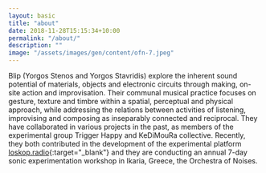 ```yaml
---
layout: basic
title: "about"
date: 2018-11-28T15:15:34+10:00
permalink: "/about/"
description: ""
image: "/assets/images/gen/content/ofn-7.jpeg"
---
```


Blip (Yorgos Stenos and Yorgos Stavridis) explore the inherent sound potential of materials, objects and electronic circuits through making, on-site action and improvisation. Their communal musical practice focuses on gesture, texture and timbre within a spatial, perceptual and physical approach, while addressing the relations between activities of listening, improvising and composing as inseparably connected and reciprocal. Τhey have collaborated in various projects in the past, as members of the experimental group Trigger Happy and KeDiMouRa collective. Recently, they both contributed in the development of the experimental platform [loskop.radio](https://loskop.radio/shows/){:target="_blank"} and they are conducting an annual 7-day sonic experimentation workshop in Ikaria, Greece, the Orchestra of Noises.

<!-- 


# Creating Modern Websites

Web design encompasses many different skills and disciplines in the production and maintenance of websites.

Often many individuals will work in teams covering different aspects of the design process, although some designers will cover them all. Web design partially overlaps web engineering in the broader scope of web development.

## What is Web Design?

User experience is about how a user interacts with, and experiences, a particular product, system or service. As a UX designer, you should consider the Why, What and How of product use.

{% include framework/shortcodes/figure.html src="/assets/images/gen/content/content-1.webp" title="Steve Francia" caption="Designing in Figma" alt="Photo of designing a website in Figma" link="https://figma.com" target="\_blank" %}

## Front-end Development

The What addresses the things people can do with a product—its functionality. Finally, the How relates to the design of functionality in an accessible and aesthetically pleasant way. UX designers start with the Why before determining the What and then, finally, the How in order to create products that users can form meaningful experiences with. In software designs, you will need to ensure the product’s “substance” comes through an existing device and offers a seamless, fluid experience.

> As a UX designer, you should consider the Why, What and How of product use.

Web designers are expected to have an awareness of usability and if their role involves creating markup then they are also expected to be up to date with web accessibility guidelines.

## Design Systems

A Design System is a set of interconnected patterns and shared practices coherently organized to aid in digital product design and development of products such as apps or websites.

{% include framework/shortcodes/youtube.html id='2M6dJ2Uynhg' %}

## Process

There are two primary jobs involved in creating a website: the web designer and web developer, who often work closely together on a website. The web designers are responsible for the visual aspect, which includes the layout, coloring and typography of a web page.

- User experience research
- Visual design and illustration
- Programming and coding

![Design In Figma]({{ "/assets/images/gen/content/content-2.webp" | relative_url }})

Web designers will also have a working knowledge of markup languages such as HTML and CSS, although the extent of their knowledge will differ from one web designer to another.

 -->
